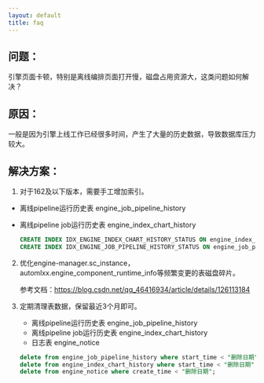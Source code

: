 ```yaml
---
layout: default
title: faq
---
```

## 问题：

引擎页面卡顿，特别是离线编排页面打开慢，磁盘占用资源大，这类问题如何解决？

## 原因：

一般是因为引擎上线工作已经很多时间，产生了大量的历史数据，导致数据库压力较大。

## 解决方案：

1. 对于162及以下版本，需要手工增加索引。

* 离线pipeline运行历史表 engine_job_pipeline_history
* 离线pipeline job运行历史表 engine_index_chart_history

    ```sql
    CREATE INDEX IDX_ENGINE_INDEX_CHART_HISTORY_STATUS ON engine_index_chart_history(`status`);
    CREATE INDEX IDX_ENGINE_JOB_PIPELINE_HISTORY_STATUS ON engine_job_pipeline_history(`status`);
    ```

2. 优化engine-manager.sc_instance，automlxx.engine_component_runtime_info等频繁变更的表磁盘碎片。

    参考文档：https://blog.csdn.net/qq_46416934/article/details/126113184

3. 定期清理表数据，保留最近3个月即可。

    * 离线pipeline运行历史表 engine_job_pipeline_history
    * 离线pipeline job运行历史表 engine_index_chart_history
    * 日志表 engine_notice

    ```sql
    delete from engine_job_pipeline_history where start_time < "删除日期" and status != "running";
    delete from engine_index_chart_history where start_time < "删除日期" and status != "running";
    delete from engine_notice where create_time < "删除日期";
    ```
